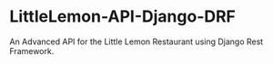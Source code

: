 # LittleLemon-API-Django-DRF
An Advanced API for the Little Lemon Restaurant using Django Rest Framework.
